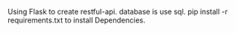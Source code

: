 Using Flask to create restful-api.
database is use sql.
pip install -r requirements.txt to install Dependencies.
